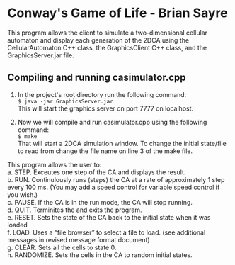 # Conway's Game of Life - Brian Sayre
 This program allows the client to simulate a two-dimensional cellular automaton and display each generation of the 2DCA using the CellularAutomaton C++ class, the GraphicsClient C++ class, and the GraphicsServer.jar file.

## Compiling and running casimulator.cpp
1. In the project's root directory run the following command:  
```$ java -jar GraphicsServer.jar```  
This will start the graphics server on port 7777 on localhost.

2. Now we will compile and run casimulator.cpp using the following command:  
```$ make```    
That will start a 2DCA simulation window. To change the initial state/file to read from change the file name on line 3 of the make file.  
  
This program allows the user to:  
a. STEP.  Exceutes one step of the CA and displays the result.   
b. RUN. Continulously runs (steps) the CA at a rate of approximately 1 step every 100 ms.  (You may add a speed control for variable speed control if you wish.)   
c. PAUSE.  If the CA is in the run mode, the CA will stop running.   
d. QUIT. Terminites the and exits the program.   
e. RESET. Sets the state of the CA back to the initial state when it was loaded   
f. LOAD.  Uses a “file browser” to select a file to load.  (see additional messages in revised message format document)   
g. CLEAR.  Sets all the cells to state 0.   
h. RANDOMIZE.  Sets the cells in the CA to random initial states.  
